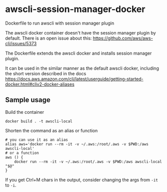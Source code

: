 # awscli-session-manager-docker
Dockerfile to run awscli with session manager plugin

The awscli docker container doesn't have the session manager plugin by default.
There is an open issue about this: https://github.com/aws/aws-cli/issues/5373

The Dockerfile extends the awscli docker and installs session manager plugin.

It can be used in the similar manner as the default awscli docker, including the short version described in the docs
https://docs.aws.amazon.com/cli/latest/userguide/getting-started-docker.html#cliv2-docker-aliases

## Sample usage

Build the container

```console
docker build . -t awscli-local
```

Shorten the command as an alias or function

```
# you can use it as an alias
alias aws='docker run --rm -it -v ~/.aws:/root/.aws -v $PWD:/aws awscli-local'
# or a function
aws () {
    docker run --rm -it -v ~/.aws:/root/.aws -v $PWD:/aws awscli-local "$@"
}
```

If you get Ctrl+M chars in the output, consider changing the args from `-it` to `-i`.
